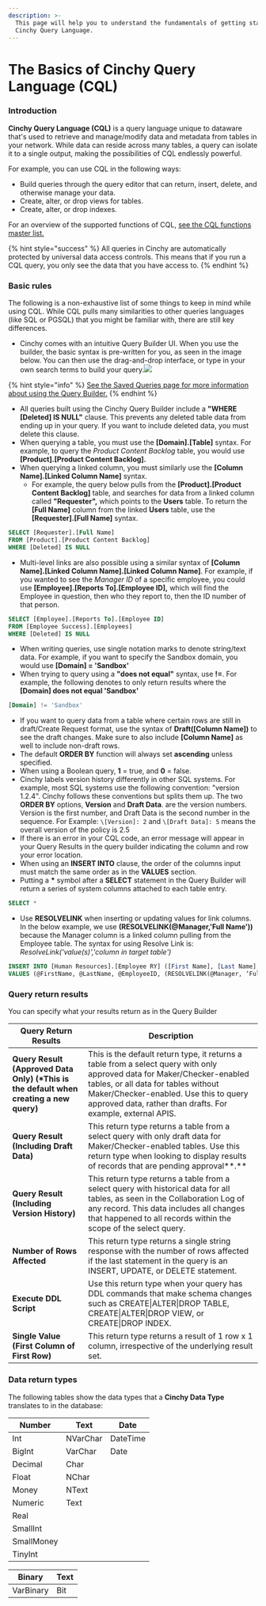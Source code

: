 ```yaml
---
description: >-
  This page will help you to understand the fundamentals of getting started with
  Cinchy Query Language.
---
```


# The Basics of Cinchy Query Language (CQL)

### Introduction <a href="#1.-introduction" id="1.-introduction"></a>

**Cinchy Query Language (CQL)** is a query language unique to dataware that's used to retrieve and manage/modify data and metadata from tables in your network. While data can reside across many tables, a query can isolate it to a single output, making the possibilities of CQL endlessly powerful.

For example, you can use CQL in the following ways:

- ​Build queries through the query editor that can return, insert, delete, and otherwise manage your data.
- ​Create, alter, or drop views for tables​.
- ​Create, alter, or drop indexes​.

For an overview of the supported functions of CQL, [see the CQL functions master list.​](cql-functions-master-list.md)

{% hint style="success" %}
All queries in Cinchy are automatically protected by universal data access controls. This means that if you run a CQL query, you only see the data that you have access to.
{% endhint %}

### Basic rules <a href="#2.-basic-rules-of-cql" id="2.-basic-rules-of-cql"></a>

The following is a non-exhaustive list of some things to keep in mind while using CQL. While CQL pulls many similarities to other queries languages (like SQL or PGSQL) that you might be familiar with, there are still key differences.

- Cinchy comes with an intuitive Query Builder UI. When you use the builder, the basic syntax is pre-written for you, as seen in the image below. You can then use the drag-and-drop interface, or type in your own search terms to build your query.​![](https://762429502-files.gitbook.io/~/files/v0/b/gitbook-x-prod.appspot.com/o/spaces%2F-MBtHkNqYteSDPDzpqqZ%2Fuploads%2FXPwQAuVPRZiEd8cM1N6p%2Fimage.png?alt=media&token=90cfce6d-cc3f-46dd-98a1-8392b7d88938)​

{% hint style="info" %}
[See the Saved Queries page for more information about using the Query Builder.](https://cinchy.gitbook.io/guides-for-using-cinchy/builder-guides/saved-queries)
{% endhint %}

- All queries built using the Cinchy Query Builder include a **"WHERE \[Deleted] IS NULL"** clause. This prevents any deleted table data from ending up in your query. If you want to include deleted data, you must delete this clause.
- When querying a table, you must use the **\[Domain].\[Table]** syntax. For example, to query the _Product Content Backlog_ table, you would use **\[Product].\[Product Content Backlog].**
- When querying a linked column, you must similarly use the **\[Column Name].\[Linked Column Name]** syntax.
  - For example, the query below pulls from the **\[Product].\[Product Content Backlog]** table, and searches for data from a linked column called **"Requester",** which points to the **Users** table. To return the **\[Full Name]** column from the linked **Users** table, use the **\[Requester].\[Full Name]** syntax.

```sql
SELECT [Requester].[Full Name]
FROM [Product].[Product Content Backlog]
WHERE [Deleted] IS NULL
```

- Multi-level links are also possible using a similar syntax of **\[Column Name].\[Linked Column Name].\[Linked Column Name]**. For example, if you wanted to see the _Manager ID_ of a specific employee, you could use **\[Employee].\[Reports To].\[Employee ID],** which will find the Employee in question, then who they report to, then the ID number of that person.

```sql
SELECT [Employee].[Reports To].[Employee ID]
FROM [Employee Success].[Employees]
WHERE [Deleted] IS NULL
```

- When writing queries, use single notation marks to denote string/text data. For example, if you want to specify the Sandbox domain, you would use **\[Domain] = 'Sandbox'**
- When trying to query using a **"does not equal"** syntax, use **!=**. For example, the following denotes to only return results where the **\[Domain] does not equal 'Sandbox'**

```sql
[Domain] != 'Sandbox'
```

- If you want to query data from a table where certain rows are still in draft/Create Request format,  use the syntax of **Draft(\[Column Name])** to see the draft changes. Make sure to also include **\[Column Name]** as well to include non-draft rows.
- The default **ORDER BY** function will always set **ascending** unless specified.
- When using a Boolean query, **1** = true, and **0** = false.
- Cinchy labels version history differently in other SQL systems. For example, most SQL systems use the following convention: "version 1.2.4". Cinchy follows these conventions but splits them up. The two **ORDER BY** options, **Version** and **Draft Data**. are the version numbers. Version is the first number, and Draft Data is the second number in the sequence. For Example: `\[Version]: 2` and `\[Draft Data]: 5` means the overall version of the policy is 2.5
- If there is an error in your CQL code, an error message will appear in your Query Results in the query builder indicating the column and row your error location.
- When using an **INSERT INTO** clause, the order of the columns input must match the same order as in the **VALUES** section.
- Putting a **\*** symbol after a **SELECT** statement in the Query Builder will return a series of system columns attached to each table entry.

```sql
SELECT *
```

- Use **RESOLVELINK** when inserting or updating values for link columns. In the below example, we use **(RESOLVELINK(@Manager,'Full Name'))** because the Manager column is a linked column pulling from the Employee table. The syntax for using Resolve Link is: _ResolveLink('value(s)','column in target table')_

```sql
INSERT INTO [Human Resources].[Employee RY] ([First Name], [Last Name], [Employee ID], [Manager])
VALUES (@FirstName, @LastName, @EmployeeID, (RESOLVELINK(@Manager, ‘Full Name’))
```

### Query return results <a href="#3.-query-return-results" id="3.-query-return-results"></a>

You can specify what your results return as in the Query Builder

| Query Return Results                                                                    | Description                                                                                                                                                                                                                                                                                   |
| --------------------------------------------------------------------------------------- | --------------------------------------------------------------------------------------------------------------------------------------------------------------------------------------------------------------------------------------------------------------------------------------------- |
| **Query Result (Approved Data Only) (\*This is the default when creating a new query)** | This is the default return type, it returns a table from a select query with only approved data for Maker/Checker-enabled tables, or all data for tables without Maker/Checker-enabled. Use this to query approved data, rather than drafts. For example, external APIS.|
| **Query Result (Including Draft Data)**                                                 | This return type returns a table from a select query with only draft data for Maker/Checker-enabled tables. Use this return type when looking to display results of records that are pending approval**.**                                                                                    |
| **Query Result (Including Version History)**                                            | This return type returns a table from a select query with historical data for all tables, as seen in the Collaboration Log of any record. This data includes all changes that happened to all records within the scope of the select query.                                                   |
| **Number of Rows Affected**                                                             | This return type returns a single string response with the number of rows affected if the last statement in the query is an INSERT, UPDATE, or DELETE statement.                                                                                                                              |
| **Execute DDL Script**                                                                  | Use this return type when your query has DDL commands that make schema changes such as CREATE\|ALTER\|DROP TABLE, CREATE\|ALTER\|DROP VIEW, or CREATE\|DROP INDEX.                                                                                                                  |
| **Single Value (First Column of First Row)**                                            | This return type returns a result of 1 row x 1 column, irrespective of the underlying result set.                                                                                                                                                                                             |

### Data return types <a href="#3.-data-return-types" id="3.-data-return-types"></a>

The following tables show the data types that a **Cinchy Data Type** translates to in the database:

| Number     | Text     | Date     |
| ---------- | -------- | -------- |
| Int        | NVarChar | DateTime |
| BigInt     | VarChar  | Date     |
| Decimal    | Char     | ​        |
| Float      | NChar    | ​        |
| Money      | NText    | ​        |
| Numeric    | Text     | ​        |
| Real       | ​        | ​        |
| SmallInt   | ​        | ​        |
| SmallMoney | ​        | ​        |
| TinyInt    | ​        | ​        |

| Binary    | Text |
| --------- | ---- |
| VarBinary | Bit  |
